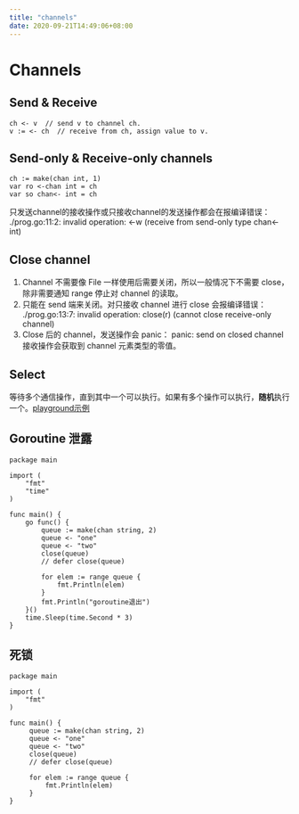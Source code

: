 ```yaml
---
title: "channels"
date: 2020-09-21T14:49:06+08:00
---
```


# Channels
## Send & Receive
```
ch <- v  // send v to channel ch.
v := <- ch  // receive from ch, assign value to v.
```
## Send-only & Receive-only channels
```
ch := make(chan int, 1)
var ro <-chan int = ch
var so chan<- int = ch
```
只发送channel的接收操作或只接收channel的发送操作都会在报编译错误：
./prog.go:11:2: invalid operation: <-w (receive from send-only type chan<- int)

## Close channel
1. Channel 不需要像 File 一样使用后需要关闭，所以一般情况下不需要 close，除非需要通知 range 停止对 channel 的读取。
2. 只能在 send 端来关闭。对只接收 channel 进行 close 会报编译错误：
   ./prog.go:13:7: invalid operation: close(r) (cannot close receive-only channel)
3. Close 后的 channel，发送操作会 panic：
   panic: send on closed channel
   接收操作会获取到 channel 元素类型的零值。

## Select
等待多个通信操作，直到其中一个可以执行。如果有多个操作可以执行，**随机**执行一个。[playground示例](https://play.golang.org/p/lErRHUQf5aq)

## Goroutine 泄露
```golang
package main

import (
	"fmt"
	"time"
)

func main() {
	go func() {
		queue := make(chan string, 2)
		queue <- "one"
		queue <- "two"
		close(queue)
		// defer close(queue)

		for elem := range queue {
			fmt.Println(elem)
		}
		fmt.Println("goroutine退出")
	}()
	time.Sleep(time.Second * 3)
}

```

## 死锁
```golang
package main

import (
	"fmt"
)

func main() {
     queue := make(chan string, 2)
     queue <- "one"
     queue <- "two"
     close(queue)
     // defer close(queue)

     for elem := range queue {
         fmt.Println(elem)
     }
}
```